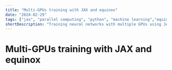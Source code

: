 ```yaml
---
title: "Multi-GPUs training with JAX and equinox"
date: "2024-02-29"
tags: ["jax", "parallel computing", "python", "machine learning","equinox"]
shortDescription: "Training neural networks with multiple GPUs using JAX and equinox"
---
```


# Multi-GPUs training with JAX and equinox